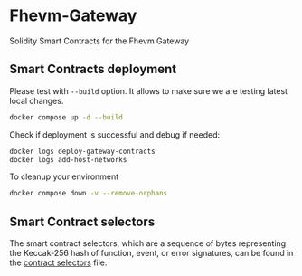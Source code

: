 # Fhevm-Gateway

Solidity Smart Contracts for the Fhevm Gateway

## Smart Contracts deployment

Please test with `--build` option. It allows to make sure we are testing latest local changes.

```sh
docker compose up -d --build
```

Check if deployment is successful and debug if needed:

```sh
docker logs deploy-gateway-contracts
docker logs add-host-networks
```

To cleanup your environment

```sh
docker compose down -v --remove-orphans
```

## Smart Contract selectors

The smart contract selectors, which are a sequence of bytes representing the Keccak-256 hash of function, event, or
error signatures, can be found in the [contract selectors](./docs/contract_selectors.txt) file.
